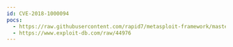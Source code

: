 ```yaml
---
id: CVE-2018-1000094
pocs:
  - https://raw.githubusercontent.com/rapid7/metasploit-framework/master/modules/exploits/multi/http/cmsms_upload_rename_rce.rb
  - https://www.exploit-db.com/raw/44976
---
```

